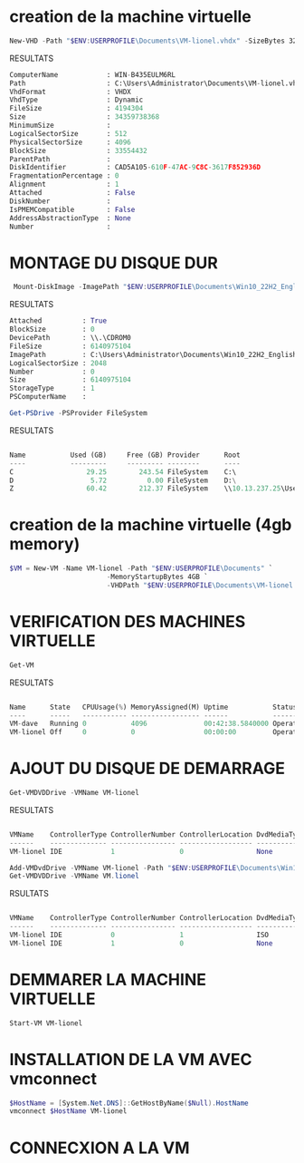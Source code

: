 # creation de la machine virtuelle
```POWERSHELL
New-VHD -Path "$ENV:USERPROFILE\Documents\VM-lionel.vhdx" -SizeBytes 32GB -Dynamic
```
RESULTATS
```PYTHON
ComputerName            : WIN-B435EULM6RL
Path                    : C:\Users\Administrator\Documents\VM-lionel.vhdx
VhdFormat               : VHDX
VhdType                 : Dynamic
FileSize                : 4194304
Size                    : 34359738368
MinimumSize             :
LogicalSectorSize       : 512
PhysicalSectorSize      : 4096
BlockSize               : 33554432
ParentPath              :
DiskIdentifier          : CAD5A105-610F-47AC-9C8C-3617F852936D
FragmentationPercentage : 0
Alignment               : 1
Attached                : False
DiskNumber              :
IsPMEMCompatible        : False
AddressAbstractionType  : None
Number                  :
```
# MONTAGE DU DISQUE DUR
```POWERSHELL
 Mount-DiskImage -ImagePath "$ENV:USERPROFILE\Documents\Win10_22H2_English_x64v1.iso"
```
RESULTATS
```PYTHON
Attached          : True
BlockSize         : 0
DevicePath        : \\.\CDROM0
FileSize          : 6140975104
ImagePath         : C:\Users\Administrator\Documents\Win10_22H2_English_x64v1.iso
LogicalSectorSize : 2048
Number            : 0
Size              : 6140975104
StorageType       : 1
PSComputerName    :
```
```POWERSHELL
Get-PSDrive -PSProvider FileSystem
```
RESULTATS
```PYTHON

Name           Used (GB)     Free (GB) Provider      Root                                               CurrentLocation
----           ---------     --------- --------      ----                                               ---------------
C                  29.25        243.54 FileSystem    C:\                                            Users\Administrator
D                   5.72          0.00 FileSystem    D:\
Z                  60.42        212.37 FileSystem    \\10.13.237.25\Users
```
# creation de la machine virtuelle (4gb memory)
```POWERSHELL
$VM = New-VM -Name VM-lionel -Path "$ENV:USERPROFILE\Documents" `
                        -MemoryStartupBytes 4GB `
                        -VHDPath "$ENV:USERPROFILE\Documents\VM-lionel.vhdx"
```
# VERIFICATION DES MACHINES VIRTUELLE
```POWERSHELL
Get-VM
```
RESULTATS
```PYTHON

Name      State   CPUUsage(%) MemoryAssigned(M) Uptime           Status             Version
----      -----   ----------- ----------------- ------           ------             -------
VM-dave   Running 0           4096              00:42:38.5840000 Operating normally 10.0
VM-lionel Off     0           0                 00:00:00         Operating normally 10.0
```
# AJOUT DU DISQUE DE DEMARRAGE
```POWERSHELL
Get-VMDVDDrive -VMName VM-lionel
```
RESULTATS
```PYTHON

VMName    ControllerType ControllerNumber ControllerLocation DvdMediaType Path
------    -------------- ---------------- ------------------ ------------ ----
VM-lionel IDE            1                0                  None
```
```POWERSHELL
Add-VMDvdDrive -VMName VM-lionel -Path "$ENV:USERPROFILE\Documents\Win10_22H2_English_x64v1.iso"
Get-VMDVDDrive -VMName VM.lionel
```
RSULTATS
```PYTHON

VMName    ControllerType ControllerNumber ControllerLocation DvdMediaType Path
------    -------------- ---------------- ------------------ ------------ ----
VM-lionel IDE            0                1                  ISO          C:\Users\Administrator\Documents\Win10_22H...
VM-lionel IDE            1                0                  None
```
# DEMMARER LA MACHINE VIRTUELLE
```POWERSHELL
Start-VM VM-lionel
```
# INSTALLATION DE LA VM AVEC vmconnect
```POWERSHELL
$HostName = [System.Net.DNS]::GetHostByName($Null).HostName
vmconnect $HostName VM-lionel
```
# CONNECXION A LA VM
```POWERSHELL
